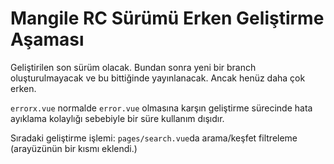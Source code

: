 # Mangile RC Sürümü Erken Geliştirme Aşaması

Geliştirilen son sürüm olacak. Bundan sonra yeni bir branch oluşturulmayacak ve bu bittiğinde yayınlanacak. Ancak henüz daha çok erken.

`errorx.vue` normalde `error.vue` olmasına karşın geliştirme sürecinde hata ayıklama kolaylığı sebebiyle bir süre kullanım dışıdır.

Sıradaki geliştirme işlemi: `pages/search.vue`da arama/keşfet filtreleme (arayüzünün bir kısmı eklendi.)
